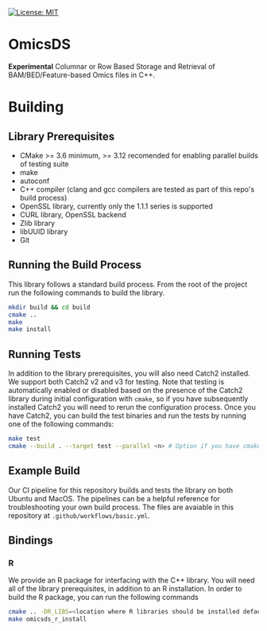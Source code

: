 [![License: MIT](https://img.shields.io/badge/License-MIT-yellow.svg)](https://opensource.org/licenses/MIT)

# OmicsDS
**Experimental** Columnar or Row Based Storage and Retrieval of BAM/BED/Feature-based Omics files in C++.

# Building
## Library Prerequisites
* CMake >= 3.6 minimum, >= 3.12 recomended for enabling parallel builds of testing suite
* make
* autoconf
* C++ compiler (clang and gcc compilers are tested as part of this repo's build process)
* OpenSSL library, currently only the 1.1.1 series is supported
* CURL library, OpenSSL backend
* Zlib library
* libUUID library
* Git

## Running the Build Process
This library follows a standard build process. From the root of the project run the following commands to build the library.
```bash
mkdir build && cd build
cmake ..
make
make install
```

## Running Tests
In addition to the library prerequisites, you will also need Catch2 installed. We support both Catch2 v2 and v3 for testing. Note that testing is automatically enabled or disabled based on the presence of the Catch2 library during initial configuration with `cmake`, so if you have subsequently installed Catch2 you will need to rerun the configuration process. Once you have Catch2, you can build the test binaries and run the tests by running one of the following commands:
```bash
make test
cmake --build . --target test --parallel <n> # Option if you have cmake >= 3.12, this will enable parallel building of the testing binaries which can speed up runtimes
```

## Example Build
Our CI pipeline for this repository builds and tests the library on both Ubuntu and MacOS. The pipelines can be a helpful reference for troubleshooting your own build process. The files are avaiable in this repository at `.github/workflows/basic.yml`.

## Bindings

### R
We provide an R package for interfacing with the C++ library. You will need all of the library prerequisites, in addition to an R installation. In order to build the R package, you can run the following commands
```bash
cmake .. -DR_LIBS=<location where R libraries should be installed defaults to ~/R-libs>
make omicsds_r_install
```
